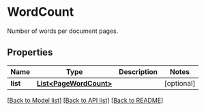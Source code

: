 
# WordCount
Number of words per document pages.

## Properties
Name | Type | Description | Notes
------------ | ------------- | ------------- | -------------
**list** | [**List&lt;PageWordCount&gt;**](PageWordCount.md) |  | [optional]


[[Back to Model list]](../../README.md#documentation-for-models) [[Back to API list]](../../README.md#documentation-for-api-endpoints) [[Back to README]](../../README.md)


